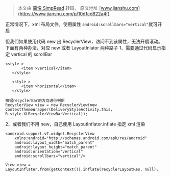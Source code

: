 > 本文由 [简悦 SimpRead](http://ksria.com/simpread/) 转码， 原文地址 [www.jianshu.com](https://www.jianshu.com/p/10d1cd822a4f)

正常情况下，xml 布局文件，使用属性 `android:scrollbars="vertical"`就可开启

但我们如果使用代码 new 出 RecyclerView，访问不到该属性，无法开启滚动。
下面有两种办法，对应 new 或者 LayoutInlator 两种路子
1、需要通过代码显示指定 vertical 的 scrollBar

```
<style >
       <item >vertical</item>
   </style>

   <style >
       <item >horizontal</item>
   </style>
```

```
根据recyclerBar的方向进行判断
RecyclerView view = new RecyclerView(new ContextThemeWrapper(DeliveryStyleActivity.this, R.style.XLRecyclerViewBarVertical));
```

2、或者我们不用 new，自己使用 LayoutInflator.inflate 指定 xml 渲染

```
<android.support.v7.widget.RecyclerView
    xmlns:android="http://schemas.android.com/apk/res/android"
    android:layout_width="match_parent"
    android:layout_height="match_parent"
    android:orientation="vertical"
    android:scrollbars="vertical"/>
```

```
View view = LayoutInflater.from(getContext()).inflate(recyclerLayoutRes, null);
```
